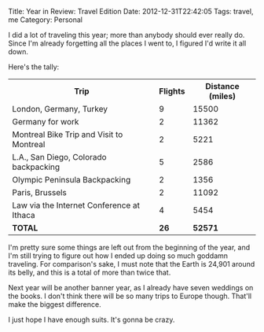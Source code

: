 Title: Year in Review: Travel Edition
Date: 2012-12-31T22:42:05
Tags: travel, me
Category: Personal

I did a lot of traveling this year; more than anybody should ever really do. Since I'm already forgetting all the places I went to, I figured I'd write it all down. 

Here's the tally:

<table>
<tr><th>Trip</td><th>Flights</td><th>Distance (miles)</td></tr>
<tr><td>London, Germany, Turkey</td><td>9</td><td>15500</td></tr>
<tr><td>Germany for work</td><td>2</td><td>11362</td></tr>
<tr><td>Montreal Bike Trip and Visit to Montreal</td><td>2</td><td>5221</td></tr>
<tr><td>L.A., San Diego, Colorado backpacking</td><td>5</td><td>2586</td></tr>
<tr><td>Olympic Peninsula Backpacking</td><td>2</td><td>1356</td></tr>
<tr><td>Paris, Brussels</td><td>2</td><td>11092</td></tr>
<tr><td>Law via the Internet Conference at Ithaca</td><td>4</td><td>5454</td></tr>
<tr><td><strong>TOTAL<strong></td><td><strong>26</strong></td><td><strong>52571</strong></td></tr>
</table>

I'm pretty sure some things are left out from the beginning of the year, and I'm still trying to figure out how I ended up doing so much goddamn traveling. For comparison's sake, I must note that the Earth is 24,901 around its belly, and this is a total of more than twice that. 

Next year will be another banner year, as I already have seven weddings on the books. I don't think there will be so many trips to Europe though. That'll make the biggest difference. 

I just hope I have enough suits. It's gonna be crazy.
